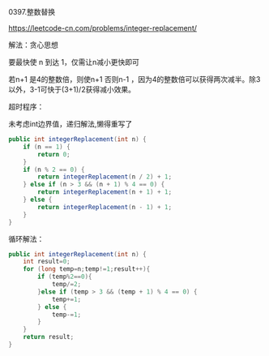 0397.整数替换

https://leetcode-cn.com/problems/integer-replacement/

解法：贪心思想

要最快使 n 到达 1，仅需让n减小更快即可

  若n+1 是4的整数倍，则使n+1 否则n-1 ，因为4的整数倍可以获得两次减半。除3以外，3-1可快于(3+1)/2获得减小效果。



超时程序：

未考虑int边界值，递归解法,懒得重写了

```java
public int integerReplacement(int n) {
    if (n == 1) {
        return 0;
    }
    if (n % 2 == 0) {
        return integerReplacement(n / 2) + 1;
    } else if (n > 3 && (n + 1) % 4 == 0) {
        return integerReplacement(n + 1) + 1;
    } else {
        return integerReplacement(n - 1) + 1;
    }
}
```



循环解法：



```java
public int integerReplacement(int n) {
    int result=0;
    for (long temp=n;temp!=1;result++){
        if (temp%2==0){
            temp/=2;
        }else if (temp > 3 && (temp + 1) % 4 == 0) {
            temp+=1;
        } else {
            temp-=1;
        }
    }
    return result;
}
```


